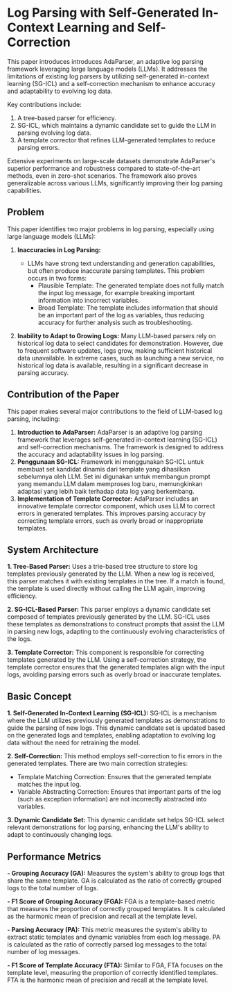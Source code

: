 # Log Parsing with Self-Generated In-Context Learning and Self-Correction


This paper introduces introduces AdaParser, an adaptive log parsing framework leveraging large language models (LLMs). It addresses the limitations of existing log parsers by utilizing self-generated in-context learning (SG-ICL) and a self-correction mechanism to enhance accuracy and adaptability to evolving log data.

Key contributions include:
1. A tree-based parser for efficiency.
2. SG-ICL, which maintains a dynamic candidate set to guide the LLM in parsing evolving log data.
3. A template corrector that refines LLM-generated templates to reduce parsing errors.

Extensive experiments on large-scale datasets demonstrate AdaParser's superior performance and robustness compared to state-of-the-art methods, even in zero-shot scenarios. The framework also proves generalizable across various LLMs, significantly improving their log parsing capabilities.

## Problem
This paper identifies two major problems in log parsing, especially using large language models (LLMs):

1. **Inaccuracies in Log Parsing:**
   - LLMs have strong text understanding and generation capabilities, but often produce inaccurate parsing templates. This problem occurs in two forms:
     - Plausible Template: The generated template does not fully match the input log message, for example breaking important information into incorrect variables.
     - Broad Template: The template includes information that should be an important part of the log as variables, thus reducing accuracy for further analysis such as troubleshooting.

2. **Inability to Adapt to Growing Logs:**
  Many LLM-based parsers rely on historical log data to select candidates for demonstration. However, due to frequent software updates, logs grow, making sufficient historical data unavailable. In extreme cases, such as launching a new service, no historical log data is available, resulting in a significant decrease in parsing accuracy.


## Contribution of the Paper
This paper makes several major contributions to the field of LLM-based log parsing, including:
1. **Introduction to AdaParser:** AdaParser is an adaptive log parsing framework that leverages self-generated in-context learning (SG-ICL) and self-correction mechanisms. The framework is designed to address the accuracy and adaptability issues in log parsing.
2. **Penggunaan SG-ICL:** Framework ini menggunakan SG-ICL untuk membuat set kandidat dinamis dari template yang dihasilkan sebelumnya oleh LLM. Set ini digunakan untuk membangun prompt yang memandu LLM dalam memproses log baru, memungkinkan adaptasi yang lebih baik terhadap data log yang berkembang.
3. **Implementation of Template Corrector:** AdaParser includes an innovative template corrector component, which uses LLM to correct errors in generated templates. This improves parsing accuracy by correcting template errors, such as overly broad or inappropriate templates.

## System Architecture
**1. Tree-Based Parser:**
Uses a trie-based tree structure to store log templates previously generated by the LLM. When a new log is received, this parser matches it with existing templates in the tree. If a match is found, the template is used directly without calling the LLM again, improving efficiency.

**2. SG-ICL-Based Parser:**
This parser employs a dynamic candidate set composed of templates previously generated by the LLM. SG-ICL uses these templates as demonstrations to construct prompts that assist the LLM in parsing new logs, adapting to the continuously evolving characteristics of the logs.

**3. Template Corrector:**
This component is responsible for correcting templates generated by the LLM. Using a self-correction strategy, the template corrector ensures that the generated templates align with the input logs, avoiding parsing errors such as overly broad or inaccurate templates.

## Basic Concept
**1. Self-Generated In-Context Learning (SG-ICL):**
SG-ICL is a mechanism where the LLM utilizes previously generated templates as demonstrations to guide the parsing of new logs. This dynamic candidate set is updated based on the generated logs and templates, enabling adaptation to evolving log data without the need for retraining the model.

**2. Self-Correction:**
This method employs self-correction to fix errors in the generated templates. There are two main correction strategies:
   - Template Matching Correction: Ensures that the generated template matches the input log.
   - Variable Abstracting Correction: Ensures that important parts of the log (such as exception information) are not incorrectly abstracted into variables.

**3. Dynamic Candidate Set:**
This dynamic candidate set helps SG-ICL select relevant demonstrations for log parsing, enhancing the LLM's ability to adapt to continuously changing logs.

## Performance Metrics
**- Grouping Accuracy (GA):**
Measures the system's ability to group logs that share the same template. GA is calculated as the ratio of correctly grouped logs to the total number of logs.

**- F1 Score of Grouping Accuracy (FGA):**
FGA is a template-based metric that measures the proportion of correctly grouped templates. It is calculated as the harmonic mean of precision and recall at the template level.

**- Parsing Accuracy (PA):**
This metric measures the system's ability to extract static templates and dynamic variables from each log message. PA is calculated as the ratio of correctly parsed log messages to the total number of log messages.

**- F1 Score of Template Accuracy (FTA):**
Similar to FGA, FTA focuses on the template level, measuring the proportion of correctly identified templates. FTA is the harmonic mean of precision and recall at the template level.
